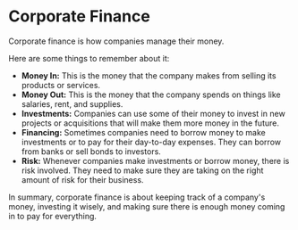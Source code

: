 # Corporate Finance

Corporate finance is how companies manage their money. 

Here are some things to remember about it:

- **Money In:** This is the money that the company makes from selling its products or services.
- **Money Out:** This is the money that the company spends on things like salaries, rent, and supplies.
- **Investments:** Companies can use some of their money to invest in new projects or acquisitions that will make them more money in the future.
- **Financing:** Sometimes companies need to borrow money to make investments or to pay for their day-to-day expenses. They can borrow from banks or sell bonds to investors.
- **Risk:** Whenever companies make investments or borrow money, there is risk involved. They need to make sure they are taking on the right amount of risk for their business.

In summary, corporate finance is about keeping track of a company's money, investing it wisely, and making sure there is enough money coming in to pay for everything.

